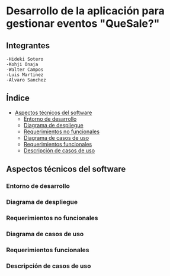 # Desarrollo de la aplicación para gestionar eventos "QueSale?"

## Integrantes
    -Hideki Sotero
    -Kohji Onaja
    -Walter Campos
    -Luis Martinez
    -Alvaro Sanchez

## Índice
- [Aspectos técnicos del software](#aspectos-técnicos-del-software)
    - [Entorno de desarrollo](#entorno-de-desarrollo)
    - [Diagrama de despliegue](#diagrama-de-despliegue)
    - [Requerimientos no funcionales](#requerimientos-no-funcionales)
    - [Diagrama de casos de uso](#diagrama-de-casos-de-uso)
    - [Requerimientos funcionales](#requerimientos-funcionales)
    - [Descripción de casos de uso](#descripción-de-casos-de-uso)


## Aspectos técnicos del software

### Entorno de desarrollo
### Diagrama de despliegue
### Requerimientos no funcionales
### Diagrama de casos de uso
### Requerimientos funcionales
### Descripción de casos de uso
